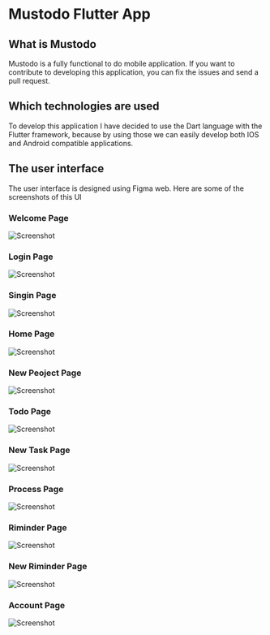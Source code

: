# Mustodo Flutter App

## What is Mustodo
<p>Mustodo is a fully functional to do mobile application. If you want to contribute to developing this application, you can fix the issues and send a pull request.</p>

## Which technologies are used
<p>To develop this application I have decided to use the Dart language with the Flutter framework, because by using those we can easily develop both IOS and Android compatible applications.<p/>

## The user interface
<p>The user interface is designed using Figma web. Here are some of the screenshots of this UI<p/>

### Welcome Page
![Screenshot](screenshots/1.png)

### Login Page
![Screenshot](screenshots/2.png)

### Singin Page
![Screenshot](screenshots/3.png)

### Home Page
![Screenshot](screenshots/4.png)

### New Peoject Page
![Screenshot](screenshots/5.png)

### Todo Page
![Screenshot](screenshots/6.png)

### New Task Page
![Screenshot](screenshots/7.png)

### Process Page
![Screenshot](screenshots/8.png)

### Riminder Page
![Screenshot](screenshots/9.png)

### New Riminder Page
![Screenshot](screenshots/10.png)

### Account Page
![Screenshot](screenshots/11.png)


